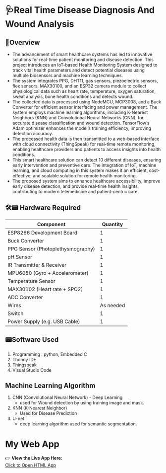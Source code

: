 # 🩺Real Time Disease Diagnosis And Wound Analysis
## 📝Overview
- The advancement of smart healthcare systems has led to innovative solutions for real-time patient monitoring and disease detection. This project introduces an IoT-based Health Monitoring System designed to track vital health parameters and detect potential diseases using multiple biosensors and machine learning techniques.
- The system integrates PPG, DHT11, gas sensors, piezoelectric sensors, flex sensors, MAX30100, and an ESP32 camera module to collect physiological data such as heart rate, temperature, oxygen saturation, sweat analysis, bone health conditions and detects wound.
- The collected data is processed using NodeMCU, MCP3008, and a Buck Converter for efficient sensor interfacing and power management. The system employs machine learning algorithms, including K-Nearest Neighbors (KNN) and Convolutional Neural Networks (CNN), for accurate disease classification and wound detection. TensorFlow’s Adam optimizer enhances the model’s training efficiency, improving detection accuracy.
- The processed health data is then transmitted to a web-based interface with cloud connectivity (ThingSpeak) for real-time remote monitoring, enabling healthcare providers and patients to access insights into health conditions.
- This smart healthcare solution can detect 10 different diseases, ensuring early intervention and preventive care. The integration of IoT, machine learning, and cloud computing in this system makes it an efficient, cost-effective, and scalable solution for remote health monitoring.
- The proposed system aims to enhance healthcare accessibility, improve early disease detection, and provide real-time health insights, contributing to modern telemedicine and patient-centric care.

## 🛠️📟 Hardware Required

| Component            | Quantity |
|----------------------|----------|
| ESP8266 Development Board | 1        |
| Buck Converter  | 1     |
| PPG Sensor (Photoplethysmography)  | 1      |
| pH Sensor    |  1    | 
| IR Transmitter & Receiver  |   1     |
| MPU6050 (Gyro + Accelerometer) | 1        |
| Temperature Sensor   | 1        |
| MAX30102 (Heart rate + SPO2) | 1    |
| ADC Converter  | 1      |
| Wires         | As needed |
| Switch           | 1        |
| Power Supply (e.g. USB Cable) | 1        | 

## 📟Software Used
1) Programming : python, Embedded C
2) Thonny IDE
3) Thingspeak
4) Visual Studio Code

## Machine Learning Algorithm
1) CNN (Convolutional Neural Network) - Deep Learning 
    - used for Wound detection by using training image and mask.
2) KNN (K-Nearest Neighbor)
    - Used for Disease Prediction
3) U-net
    - deep learning algorithm used for semantic segmentation.

# My Web App

👉 **View the Live App Here:**  
[Click to Open HTML App](https://snityasree.github.io/my-html-app/)
   

   
